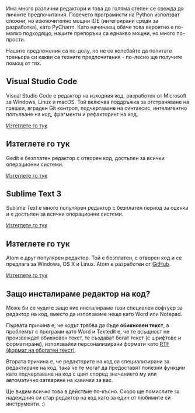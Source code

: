 Има много различни редактори и това до голяма степен се свежда до личните предпочитания. Повечето програмисти на Python използват сложни, но изключително мощни IDE (интегрирани среди за разработка), като PyCharm. Като начинаещ обаче това вероятно е по-малко подходящо; нашите препоръки са еднакво мощни, но много по-прости.

Нашите предложения са по-долу, но не се колебайте да попитате треньора си какви са техните предпочитания - по-лесно ще получите помощ от тях.

## Visual Studio Code

Visual Studio Code е редактор на изходния код, разработен от Microsoft за Windows, Linux и macOS. Той включва поддръжка за отстраняване на грешки, вграден Git контрол, подчертаване на синтаксис, интелигентно попълване на код, фрагменти и рефакторинг на код.

[Изтеглете го тук](https://code.visualstudio.com/)

## Изтеглете го тук

Gedit е безплатен редактор с отворен код, достъпен за всички операционни системи.

[Изтеглете го тук](https://wiki.gnome.org/Apps/Gedit#Download)

## Sublime Text 3

Sublime Text е много популярен редактор с безплатен период за оценка и е достъпен за всички операционни системи.

[Изтеглете го тук](https://www.sublimetext.com/3)

## Изтеглете го тук

Atom е друг популярен редактор. Той е безплатен, с отворен код и се предлага за Windows, OS X и Linux. Atom е разработен от [GitHub](https://github.com/).

[Изтеглете го тук](https://atom.io/)

## Защо инсталираме редактор на код?

Може би се чудите защо ние инсталираме този специален софтуер за редактор на код, вместо да използваме нещо като Word или Notepad.

Първата причина е, че кодът трябва да бъде **обикновен текст**, а проблемът с програми като Word и Textedit е, че те всъщност не произвеждат обикновен текст, те създават богат текст (с шрифтове и форматиране), използвайки персонализирани формати като [RTF (формат на обогатен текст)](https://en.wikipedia.org/wiki/Rich_Text_Format).

Втората причина е, че редакторите на код са специализирани за редактиране на код, така че те могат да предоставят полезни функции като подчертаване на код с цвят според значението му или автоматично затваряне на кавички за вас.

Ще видим всичко това в действие по-късно. Скоро ще помислите за надеждния си стар редактор на код като за един от любимите си инструменти. :)